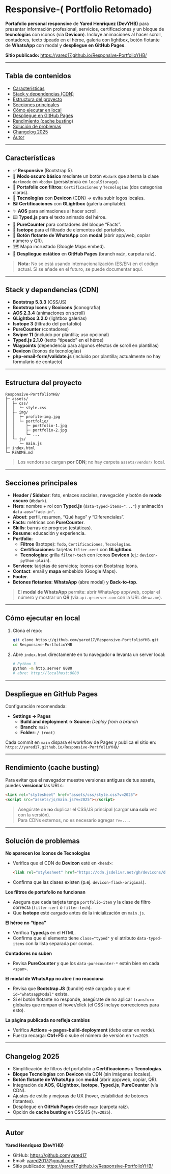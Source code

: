 # Responsive-( Portfolio Retomado)

**Portafolio personal responsive** de **Yared Henríquez (DevYHB)** para presentar información profesional, servicios, certificaciones y un bloque de **tecnologías** con íconos (via **Devicon**). Incluye animaciones al hacer scroll, contadores, texto tipeado en el héroe, galería con lightbox, botón flotante de **WhatsApp** con modal y **despliegue en GitHub Pages**.

**Sitio publicado:** https://yared17.github.io/Responsive-PortfolioYHB/

---

## Tabla de contenidos
- [Características](#características)
- [Stack y dependencias (CDN)](#stack-y-dependencias-cdn)
- [Estructura del proyecto](#estructura-del-proyecto)
- [Secciones principales](#secciones-principales)
- [Cómo ejecutar en local](#cómo-ejecutar-en-local)
- [Despliegue en GitHub Pages](#despliegue-en-github-pages)
- [Rendimiento (cache busting)](#rendimiento-cache-busting)
- [Solución de problemas](#solución-de-problemas)
- [Changelog 2025](#changelog-2025)
- [Autor](#autor)

---

## Características

- ✅ **Responsive** (Bootstrap 5).
- 🌙 **Modo oscuro básico** mediante un botón `#bdark` que alterna la clase `darkmode` en `<body>` (persistencia en `localStorage`).
- 🧭 **Portafolio con filtros**: `Certificaciones` y `Tecnologías` (dos categorías claras).
- 🧩 **Tecnologías** con **Devicon** (CDN) → evita subir logos locales.
- 🖼️ **Certificaciones** con **GLightbox** (galería ampliable).
- ✨ **AOS** para animaciones al hacer scroll.
- ⌨️ **Typed.js** para el texto animado del héroe.
- 🔢 **PureCounter** para contadores del bloque “Facts”.
- 🧮 **Isotope** para el filtrado de elementos del portafolio.
- 💬 **Botón flotante de WhatsApp** con **modal** (abrir app/web, copiar número y QR).
- 🗺️ Mapa incrustado (Google Maps embed).
- 🚀 **Despliegue estático** en **GitHub Pages** (branch `main`, carpeta raíz).

> **Nota:** No se está usando internacionalización (ES/EN) en el código actual. Si se añade en el futuro, se puede documentar aquí.

---

## Stack y dependencias (CDN)

- **Bootstrap 5.3.3** (CSS/JS)
- **Bootstrap Icons** y **Boxicons** (iconografía)
- **AOS 2.3.4** (animaciones on scroll)
- **GLightbox 3.2.0** (lightbox galerías)
- **Isotope 3** (filtrado del portafolio)
- **PureCounter** (contadores)
- **Swiper 11** (incluido por plantilla; uso opcional)
- **Typed.js 2.1.0** (texto “tipeado” en el héroe)
- **Waypoints** (dependencia para algunos efectos de scroll en plantillas)
- **Devicon** (íconos de tecnologías)
- **php-email-form/validate.js** (incluido por plantilla; actualmente no hay formulario de contacto)

---

## Estructura del proyecto

```text
Responsive-PortfolioYHB/
├─ assets/
│  ├─ css/
│  │  └─ style.css
│  ├─ img/
│  │  ├─ profile-img.jpg
│  │  └─ portfolio/
│  │     ├─ portfolio-1.jpg
│  │     ├─ portfolio-2.jpg
│  │     └─ ...
│  └─ js/
│     └─ main.js
├─ index.html
└─ README.md
```

> Los vendors se cargan **por CDN**; no hay carpeta `assets/vendor/` local.

---

## Secciones principales

- **Header / Sidebar**: foto, enlaces sociales, navegación y botón de **modo oscuro** (`#bdark`).
- **Hero**: nombre + rol con **Typed.js** (`data-typed-items="..."`) y animación `data-aos="fade-in"`.
- **About**: perfil, resumen, “Qué hago” y “Diferenciales”.
- **Facts**: métricas con **PureCounter**.
- **Skills**: barras de progreso (estáticas).
- **Resume**: educación y experiencia.
- **Portfolio**:
  - **Filtros** (Isotope): `Todo`, `Certificaciones`, `Tecnologías`.
  - **Certificaciones**: tarjetas `filter-cert` con **GLightbox**.
  - **Tecnologías**: grilla `filter-tech` con íconos **Devicon** (ej.: `devicon-python-plain`).
- **Services**: tarjetas de servicios; íconos con Bootstrap Icons.
- **Contact**: email y **mapa** embebido (Google Maps).
- **Footer**.
- **Botones flotantes**: **WhatsApp** (abre modal) y **Back-to-top**.

> El **modal de WhatsApp** permite: abrir WhatsApp app/web, copiar el número y mostrar un **QR** (vía `api.qrserver.com` con la URL de `wa.me`).

---

## Cómo ejecutar en local

1. Clona el repo:
   ```bash
   git clone https://github.com/yared17/Responsive-PortfolioYHB.git
   cd Responsive-PortfolioYHB
   ```
2. Abre `index.html` directamente en tu navegador **o** levanta un server local:
   ```bash
   # Python 3
   python -m http.server 8080
   # abre: http://localhost:8080
   ```

---

## Despliegue en GitHub Pages

Configuración recomendada:
- **Settings → Pages**
  - **Build and deployment → Source:** *Deploy from a branch*
  - **Branch:** `main`
  - **Folder:** `/ (root)`

Cada commit en `main` dispara el workflow de Pages y publica el sitio en:  
`https://yared17.github.io/Responsive-PortfolioYHB/`

---

## Rendimiento (cache busting)

Para evitar que el navegador muestre versiones antiguas de tus assets, puedes **versionar** las URLs:

```html
<link rel="stylesheet" href="assets/css/style.css?v=2025">
<script src="assets/js/main.js?v=2025"></script>
```

> Asegúrate de **no** duplicar el CSS/JS principal (cargar **una sola** vez con la versión).  
> Para CDNs externos, no es necesario agregar `?v=...`.

---

## Solución de problemas

**No aparecen los íconos de Tecnologías**
- Verifica que el CDN de **Devicon** esté en `<head>`:
  ```html
  <link rel="stylesheet" href="https://cdn.jsdelivr.net/gh/devicons/devicon@latest/devicon.min.css">
  ```
- Confirma que las clases existen (p.ej. `devicon-flask-original`).

**Los filtros de portafolio no funcionan**
- Asegura que cada tarjeta tenga `portfolio-item` y la clase de filtro correcta (`filter-cert` o `filter-tech`).
- Que **Isotope** esté cargado antes de la inicialización en `main.js`.

**El héroe no “tipea”**
- Verifica **Typed.js** en el HTML.
- Confirma que el elemento tiene `class="typed"` y el atributo `data-typed-items` con la lista separada por comas.

**Contadores no suben**
- Revisa **PureCounter** y que los `data-purecounter-*` estén bien en cada `<span>`.

**El modal de WhatsApp no abre / no reacciona**
- Revisa que **Bootstrap JS** (bundle) esté cargado y que el `id="whatsappModal"` exista.
- Si el botón flotante no responde, asegúrate de no aplicar `transform` globales que rompan el hover/click (el CSS incluye correcciones para esto).

**La página publicada no refleja cambios**
- Verifica **Actions → pages-build-deployment** (debe estar en verde).
- Fuerza recarga: **Ctrl+F5** o sube el número de versión en `?v=2025`.

---

## Changelog 2025

- Simplificación de filtros del portafolio a **Certificaciones** y **Tecnologías**.
- **Bloque Tecnologías** con **Devicon** via CDN (sin imágenes locales).
- **Botón flotante de WhatsApp** con **modal** (abrir app/web, copiar, QR).
- Integración de **AOS**, **GLightbox**, **Isotope**, **Typed.js**, **PureCounter** (vía CDN).
- Ajustes de estilo y mejoras de UX (hover, estabilidad de botones flotantes).
- Despliegue en **GitHub Pages** desde `main` (carpeta raíz).
- Opción de **cache busting** en CSS/JS (`?v=2025`).

---

## Autor

**Yared Henríquez (DevYHB)**  
- GitHub: https://github.com/yared17  
- Email: yared2017@gmail.com  
- Sitio publicado: https://yared17.github.io/Responsive-PortfolioYHB/
